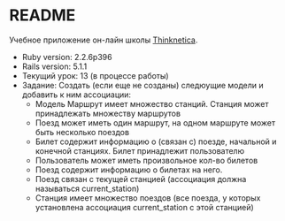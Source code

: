 # README
Учебное приложение он-лайн школы [Thinknetica](http://thinknetica.com).

* Ruby version:  2.2.6p396
* Rails version: 5.1.1
* Текущий урок:  13 (в процессе работы)
* Задание:
  Создать (если еще не созданы) следюущие модели и добавить к ним ассоциации:
  - Модель Маршрут имеет множество станций. Станция может принадлежать множеству маршрутов
  - Поезд может иметь один маршрут, на одном маршруте может быть несколько поездов
  - Билет содержит информацию о (связан с) поезде, начальной и конечной станциях. Билет принадлежит пользователю
  - Пользователь может иметь произвольное кол-во билетов
  - Поезд содержит информацию о билетах на него.
  - Поезд связан с текущей станцией (ассоциация должна называться current_station)
  - Станция имеет множество поездов (все поезда, у которых установлена ассоциация current_station с этой станцией)
